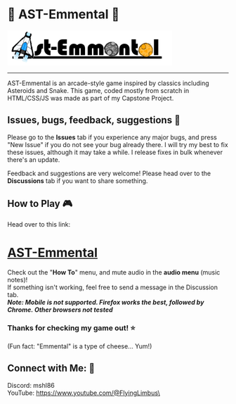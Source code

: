 # :rocket: AST-Emmental :cheese:
![AstEmmental Title](AstEmmentalTitle.png)

---
AST-Emmental is an arcade-style game inspired by classics including Asteroids and Snake. 
This game, coded mostly from scratch in HTML/CSS/JS was made as part of my Capstone Project.

## Issues, bugs, feedback, suggestions :ant:
Please go to the **Issues** tab if you experience any major bugs, and press "New Issue" if you do not see your bug already there.
I will try my best to fix these issues, although it may take a while. I release fixes in bulk whenever there's an update.

Feedback and suggestions are very welcome! Please head over to the **Discussions** tab if you want to share something.

## How to Play :video_game:
Head over to this link: 
# [AST-Emmental](https://mshl2299.github.io/Ast-Emmental/) 
Check out the "**How To**" menu, and mute audio in the **audio menu** (music notes)!\
If something isn't working, feel free to send a message in the Discussion tab.\
***Note: Mobile is not supported. Firefox works the best, followed by Chrome. Other browsers not tested***

### Thanks for checking my game out! :star:

(Fun fact: "Emmental" is a type of cheese... Yum!)

## Connect with Me: :speech_balloon:
Discord: mshl86\
YouTube: https://www.youtube.com/@FlyingLimbus\

